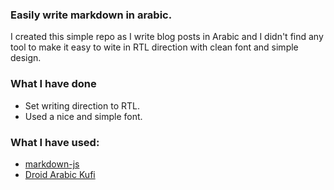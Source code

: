 ### Easily write markdown in arabic.

I created this simple repo as I write blog posts in Arabic and I didn't find any tool to make it easy to wite in RTL direction with clean font and simple design.

### What I have done

- Set writing direction to RTL.
- Used a nice and simple font.

### What I have used:

- [markdown-js](https://github.com/evilstreak/markdown-js)
- [Droid Arabic Kufi](http://www.google.com/fonts/earlyaccess)

